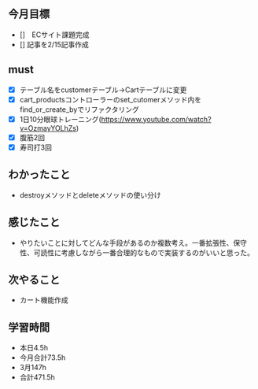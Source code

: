
## 今月目標
- []　ECサイト課題完成
- [] 記事を2/15記事作成


## must
  - [x] テーブル名をcustomerテーブル→Cartテーブルに変更
  - [x] cart_productsコントローラーのset_cutomerメソッド内をfind_or_create_byでリファクタリング
- [x] 1日10分眼球トレーニング(https://www.youtube.com/watch?v=OzmayYOLhZs)
- [x] 腹筋2回
- [x] 寿司打3回

## わかったこと
- destroyメソッドとdeleteメソッドの使い分け


  
## 感じたこと
- やりたいことに対してどんな手段があるのか複数考え。一番拡張性、保守性、可読性に考慮しながら一番合理的なもので実装するのがいいと思った。
  
## 次やること
  - カート機能作成

## 学習時間
  - 本日4.5h
  - 今月合計73.5h
  - 3月147h
  - 合計471.5h
